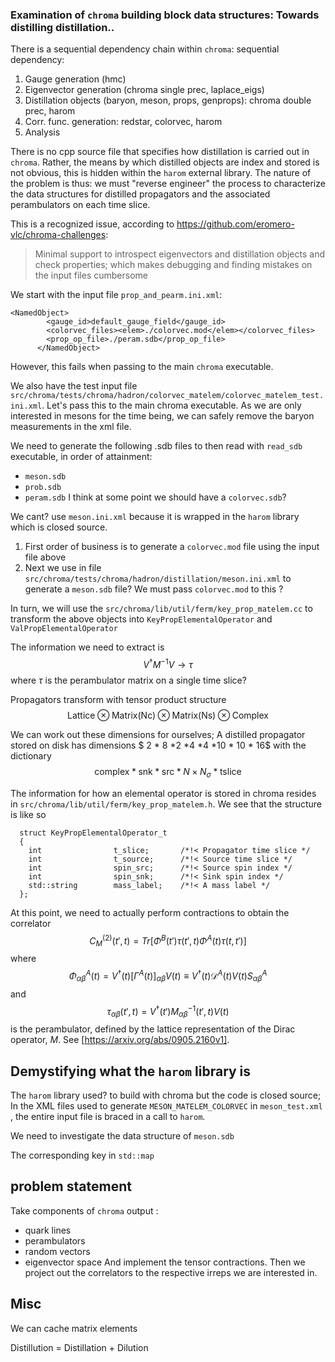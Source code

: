 ### Examination of `chroma` building block data structures: Towards distilling distillation..
There is a sequential dependency chain within `chroma`:
sequential dependency:

  1. Gauge generation (hmc)
  2. Eigenvector generation (chroma single prec, laplace_eigs)
  3.  Distillation objects (baryon, meson, props, genprops): chroma double prec, harom
  4.  Corr. func. generation: redstar, colorvec, harom
  5.  Analysis


There is no cpp source file that specifies how distillation is carried out in `chroma`. Rather, the means by which distilled objects are index and stored is not obvious, this is hidden within the `harom` external library. The nature of the problem is thus: we must "reverse engineer" the process to characterize the data structures for distilled propagators and the associated perambulators on each time slice. 

This is a recognized issue, according to https://github.com/eromero-vlc/chroma-challenges:

> Minimal support to introspect eigenvectors and distillation objects and check properties; which makes debugging and finding mistakes on the input files cumbersome



We start with the input file `prop_and_pearm.ini.xml`:
```
<NamedObject>
        <gauge_id>default_gauge_field</gauge_id>
        <colorvec_files><elem>./colorvec.mod</elem></colorvec_files>
        <prop_op_file>./peram.sdb</prop_op_file>
      </NamedObject>
```
However, this fails when passing to the main `chroma` executable. 

We also have the test input file `src/chroma/tests/chroma/hadron/colorvec_matelem/colorvec_matelem_test.ini.xml`. Let's pass this to the main chroma executable. As we are only interested in mesons for the time being, we can safely remove the baryon measurements in the xml file. 



We need to generate the following .sdb files to then read with `read_sdb` executable, in order of attainment:
- `meson.sdb`
- `prob.sdb`
- `peram.sdb`
I think at some  point we should have a `colorvec.sdb`? 

We cant? use `meson.ini.xml` because it is wrapped in the `harom` library which is closed source. 


1. First order of business is to generate a `colorvec.mod` file using the input file above 
2. Next we use in file `src/chroma/tests/chroma/hadron/distillation/meson.ini.xml` to generate a `meson.sdb` file? We must pass `colorvec.mod` to this ?





In turn, we will use the `src/chroma/lib/util/ferm/key_prop_matelem.cc` to transform the above objects into `KeyPropElementalOperator` and `ValPropElementalOperator`

The information we need to extract is 
$$ V^{\dagger}M^{-1}V \rightarrow \tau $$ 
where $\tau$ is the perambulator matrix on a single time slice? 

Propagators transform with tensor product structure 
$$\text{Lattice} \otimes \text{Matrix(Nc)} \otimes \text{Matrix(Ns)} \otimes \text{Complex}$$

We can work out these dimensions for ourselves; A distilled propagator stored on disk has dimensions 
$ 2 * 8 *2 *4 *4 *10 * 10 * 16$ 
with the dictionary 
$$\text{} \text{complex} * \text{snk} * \text{src} * N \times N_{\sigma} * \text{tslice}$$

The information for how an elemental operator is stored in chroma resides in 
`src/chroma/lib/util/ferm/key_prop_matelem.h`. We see that the structure is like so 
```//! Prop operator
  struct KeyPropElementalOperator_t
  {
    int                t_slice;       /*!< Propagator time slice */
    int                t_source;      /*!< Source time slice */
    int                spin_src;      /*!< Source spin index */
    int                spin_snk;      /*!< Sink spin index */
    std::string        mass_label;    /*!< A mass label */
  };
  ```


At this point, we need to actually perform contractions to obtain the correlator 
$$C_M^{(2)}(t',t) = Tr[\Phi^B(t')\tau(t',t)\Phi^A(t)\tau(t,t')]$$ 
where 
$$\Phi^A_{\alpha\beta}(t) = V^{\dagger}(t) [\Gamma^A(t)]_{\alpha\beta} V(t) \equiv V^{\dagger}(t)\mathcal{D}^A(t)V(t)S^A_{\alpha\beta}$$ 
and 
$$\tau_{\alpha\beta}(t',t) = V^{\dagger}(t')M_{\alpha\beta}^{-1}(t',t)V(t)$$ 
is the perambulator, defined by the lattice representation of the Dirac operator, $M$. 
See [https://arxiv.org/abs/0905.2160v1]. 

## Demystifying what the `harom` library is 

The `harom` library used? to build with chroma but the code is closed source; In the XML files used to generate `MESON_MATELEM_COLORVEC` in `meson_test.xml` , the entire input file is braced in  a call to `harom`. 

We need to investigate the data structure of `meson.sdb`

The corresponding key in `std::map` 






## problem statement 

Take components of `chroma` output :
- quark lines 
- perambulators 
- random vectors 
- eigenvector space 
And implement the tensor contractions. Then we project out the correlators to the respective irreps we are interested in. 

## Misc
We can cache matrix elements 


Distillution = Distillation + Dilution 


